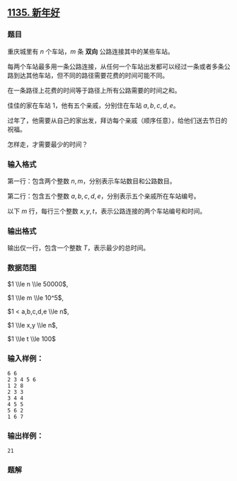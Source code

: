 ## [1135\. 新年好](https://www.acwing.com/problem/content/1137/)

### 题目

重庆城里有 $n$ 个车站，$m$ 条 **双向** 公路连接其中的某些车站。

每两个车站最多用一条公路连接，从任何一个车站出发都可以经过一条或者多条公路到达其他车站，但不同的路径需要花费的时间可能不同。

在一条路径上花费的时间等于路径上所有公路需要的时间之和。

佳佳的家在车站 $1$，他有五个亲戚，分别住在车站 $a,b,c,d,e$。

过年了，他需要从自己的家出发，拜访每个亲戚（顺序任意），给他们送去节日的祝福。

怎样走，才需要最少的时间？

### 输入格式

第一行：包含两个整数 $n,m$，分别表示车站数目和公路数目。

第二行：包含五个整数 $a,b,c,d,e$，分别表示五个亲戚所在车站编号。

以下 $m$ 行，每行三个整数 $x,y,t$，表示公路连接的两个车站编号和时间。

### 输出格式

输出仅一行，包含一个整数 $T$，表示最少的总时间。

### 数据范围

$1 \\le n \\le 50000$,

$1 \\le m \\le 10^5$,

$1 < a,b,c,d,e \\le n$,

$1 \\le x,y \\le n$,

$1 \\le t \\le 100$

### 输入样例：

```
6 6
2 3 4 5 6
1 2 8
2 3 3
3 4 4
4 5 5
5 6 2
1 6 7
```

### 输出样例：

```
21
```

### 题解

